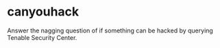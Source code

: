 # canyouhack
Answer the nagging question of if something can be hacked by querying Tenable Security Center. 
